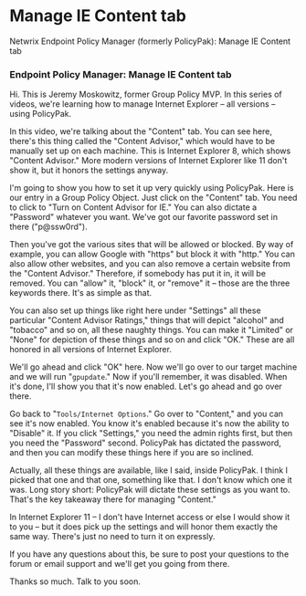 # Manage IE Content tab

Netwrix Endpoint Policy Manager (formerly PolicyPak): Manage IE Content tab

### Endpoint Policy Manager: Manage IE Content tab

Hi. This is Jeremy Moskowitz, former Group Policy MVP. In this series of videos, we're learning how
to manage Internet Explorer – all versions – using PolicyPak.

In this video, we're talking about the "Content" tab. You can see here, there's this thing called
the "Content Advisor," which would have to be manually set up on each machine. This is Internet
Explorer 8, which shows "Content Advisor." More modern versions of Internet Explorer like 11 don't
show it, but it honors the settings anyway.

I'm going to show you how to set it up very quickly using PolicyPak. Here is our entry in a Group
Policy Object. Just click on the "Content" tab. You need to click to "Turn on Content Advisor for
IE." You can also dictate a "Password" whatever you want. We've got our favorite password set in
there ("p@ssw0rd").

Then you've got the various sites that will be allowed or blocked. By way of example, you can allow
Google with "https" but block it with "http." You can also allow other websites, and you can also
remove a certain website from the "Content Advisor." Therefore, if somebody has put it in, it will
be removed. You can "allow" it, "block" it, or "remove" it – those are the three keywords there.
It's as simple as that.

You can also set up things like right here under "Settings" all these particular "Content Advisor
Ratings," things that will depict "alcohol" and "tobacco" and so on, all these naughty things. You
can make it "Limited" or "None" for depiction of these things and so on and click "OK." These are
all honored in all versions of Internet Explorer.

We'll go ahead and click "OK" here. Now we'll go over to our target machine and we will run
"`gpupdate`." Now if you'll remember, it was disabled. When it's done, I'll show you that it's now
enabled. Let's go ahead and go over there.

Go back to "`Tools/Internet Options`." Go over to "Content," and you can see it's now enabled. You
know it's enabled because it's now the ability to "Disable" it. If you click "Settings," you need
the admin rights first, but then you need the "Password" second. PolicyPak has dictated the
password, and then you can modify these things here if you are so inclined.

Actually, all these things are available, like I said, inside PolicyPak. I think I picked that one
and that one, something like that. I don't know which one it was. Long story short: PolicyPak will
dictate these settings as you want to. That's the key takeaway there for managing "Content."

In Internet Explorer 11 – I don't have Internet access or else I would show it to you – but it does
pick up the settings and will honor them exactly the same way. There's just no need to turn it on
expressly.

If you have any questions about this, be sure to post your questions to the forum or email support
and we'll get you going from there.

Thanks so much. Talk to you soon.
